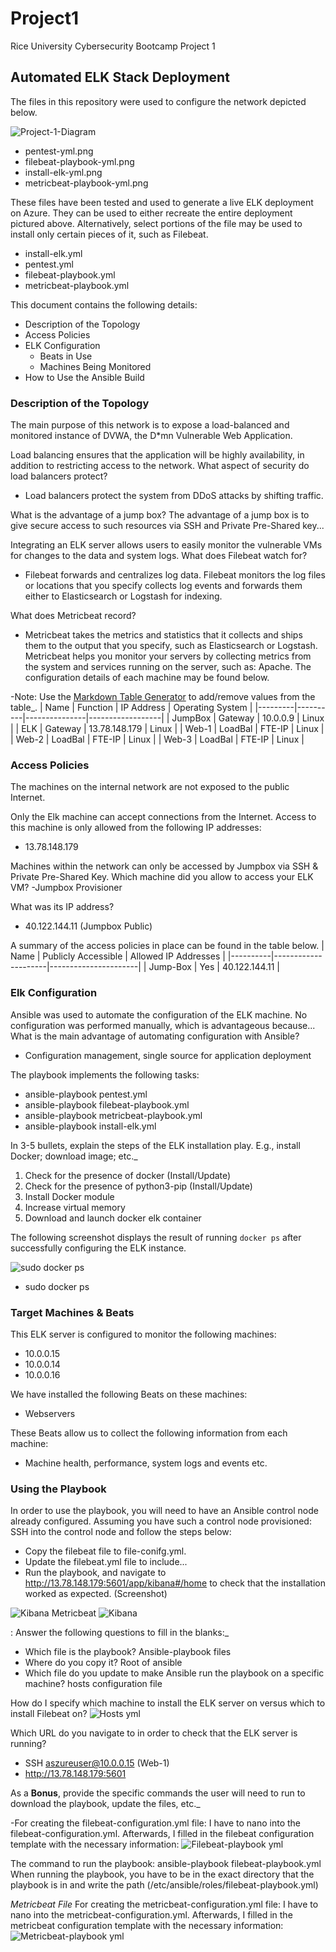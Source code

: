 # Project1
Rice University Cybersecurity Bootcamp Project 1


## Automated ELK Stack Deployment
The files in this repository were used to configure the network depicted below.

![Project-1-Diagram](https://user-images.githubusercontent.com/93356171/155870641-a1934b36-0ac1-45c9-9547-552f2409fcdb.png)

- pentest-yml.png
- filebeat-playbook-yml.png
- install-elk-yml.png
- metricbeat-playbook-yml.png

These files have been tested and used to generate a live ELK deployment on Azure. They can be used to either recreate the entire deployment pictured above. Alternatively, select portions of the file may be used to install only certain pieces of it, such as Filebeat.
  - install-elk.yml
  - pentest.yml
  - filebeat-playbook.yml
  - metricbeat-playbook.yml

This document contains the following details:
- Description of the Topology
- Access Policies
- ELK Configuration
  - Beats in Use
  - Machines Being Monitored
- How to Use the Ansible Build


### Description of the Topology ###


The main purpose of this network is to expose a load-balanced and monitored instance of DVWA, the D*mn Vulnerable Web Application.

Load balancing ensures that the application will be highly availability, in addition to restricting access to the network. 
What aspect of security do load balancers protect?
- Load balancers protect the system from DDoS attacks by shifting traffic. 

What is the advantage of a jump box?
The advantage of a jump box is to give secure access to such resources via SSH and Private Pre-Shared key... 


Integrating an ELK server allows users to easily monitor the vulnerable VMs for changes to the data and system logs. 
What does Filebeat watch for?
- Filebeat forwards and centralizes log data. Filebeat monitors the log files or locations that you specify collects log events and forwards them either to Elasticsearch or Logstash for indexing.

What does Metricbeat record?
- Metricbeat takes the metrics and statistics that it collects and ships them to the output that you specify, such as Elasticsearch or Logstash. Metricbeat helps you monitor your servers by collecting metrics from the system and services running on the server, such as: Apache.
The configuration details of each machine may be found below.


-Note: Use the [Markdown Table Generator](http://www.tablesgenerator.com/markdown_tables) to add/remove values from the table_.
| Name    | Function | IP Address    | Operating System |
|---------|----------|---------------|------------------|
| JumpBox | Gateway  | 10.0.0.9      | Linux            |
| ELK     | Gateway  | 13.78.148.179 | Linux            |
| Web-1   | LoadBal  | FTE-IP        | Linux            |
| Web-2   | LoadBal  | FTE-IP        | Linux            |
| Web-3   | LoadBal  | FTE-IP        | Linux            |


### Access Policies

The machines on the internal network are not exposed to the public Internet. 

Only the Elk machine can accept connections from the Internet. Access to this machine is only allowed from the following IP addresses:
- 13.78.148.179

Machines within the network can only be accessed by Jumpbox via SSH & Private Pre-Shared Key. Which machine did you allow to access your ELK VM? 
-Jumpbox Provisioner

What was its IP address?
- 40.122.144.11 (Jumpbox Public)

A summary of the access policies in place can be found in the table below.
| Name     | Publicly Accessible | Allowed IP Addresses |
|----------|---------------------|----------------------|
| Jump-Box |        Yes          | 40.122.144.11        |

### Elk Configuration

Ansible was used to automate the configuration of the ELK machine. No configuration was performed manually, which is advantageous because...
What is the main advantage of automating configuration with Ansible?
- Configuration management, single source for application deployment


The playbook implements the following tasks:
- ansible-playbook pentest.yml
- ansible-playbook filebeat-playbook.yml
- ansible-playbook metricbeat-playbook.yml
- ansible-playbook install-elk.yml


In 3-5 bullets, explain the steps of the ELK installation play. E.g., install Docker; download image; etc._
1.  Check for the presence of docker (Install/Update)
2.  Check for the presence of python3-pip (Install/Update)
3.  Install Docker module
4.  Increase virtual memory
5.  Download and launch docker elk container


The following screenshot displays the result of running `docker ps` after successfully configuring the ELK instance.

![sudo docker ps](https://user-images.githubusercontent.com/93356171/155871127-ef629c42-cc4b-4eed-bb85-f4ae287739ed.png)

- sudo docker ps

### Target Machines & Beats

This ELK server is configured to monitor the following machines:
- 10.0.0.15
- 10.0.0.14
- 10.0.0.16

We have installed the following Beats on these machines:
- Webservers

These Beats allow us to collect the following information from each machine:
- Machine health, performance, system logs and events etc.  

### Using the Playbook

In order to use the playbook, you will need to have an Ansible control node already configured. Assuming you have such a control node provisioned: 
SSH into the control node and follow the steps below:

- Copy the filebeat file to file-conifg.yml.
- Update the filebeat.yml file to include...
- Run the playbook, and navigate to http://13.78.148.179:5601/app/kibana#/home to check that the installation worked as expected.  (Screenshot)

![Kibana Metricbeat](https://user-images.githubusercontent.com/93356171/155827203-fd403887-58a5-44df-a102-0648cda04e5f.png)
![Kibana ](https://user-images.githubusercontent.com/93356171/155827231-47fb3e92-804d-4a3c-b5cc-cd6d96d00d0c.png)


: Answer the following questions to fill in the blanks:_

- Which file is the playbook? Ansible-playbook files   
- Where do you copy it? Root of ansible 
- Which file do you update to make Ansible run the playbook on a specific machine? hosts configuration file

How do I specify which machine to install the ELK server on versus which to install Filebeat on?
![Hosts yml](https://user-images.githubusercontent.com/93356171/155905944-4dcbbb5f-8327-41c7-86df-b86373a9589d.png)

Which URL do you navigate to in order to check that the ELK server is running?
- SSH aszureuser@10.0.0.15 (Web-1)
- http://13.78.148.179:5601

As a **Bonus**, provide the specific commands the user will need to run to download the playbook, update the files, etc._

-For creating the filebeat-configuration.yml file: I have to nano into the filebeat-configuration.yml. Afterwards, I filled in the filebeat configuration template with the necessary information: 
![Filebeat-playbook yml](https://user-images.githubusercontent.com/93356171/155871340-8300d7b2-1bf7-4660-8696-7fdad67d3e9b.png)

The command to run the playbook: ansible-playbook filebeat-playbook.yml
When running the playbook, you have to be in the exact directory that the playbook is in and write the path (/etc/ansible/roles/filebeat-playbook.yml)

*Metricbeat File*
For creating the metricbeat-configuration.yml file: I have to nano into the metricbeat-configuration.yml. Afterwards, I filled in the metricbeat configuration template with the necessary information:
![Metricbeat-playbook yml](https://user-images.githubusercontent.com/93356171/155872241-bd78a397-8559-41d6-b506-fcf806e14df1.png)
